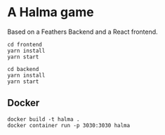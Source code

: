 # A Halma game

Based on a Feathers Backend and a React frontend.

```
cd frontend
yarn install
yarn start
```

```
cd backend
yarn install
yarn start
```

## Docker

```
docker build -t halma .
docker container run -p 3030:3030 halma
```
